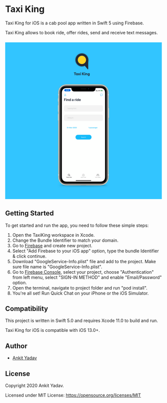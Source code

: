 # Taxi King

Taxi King for iOS is a cab pool app written in Swift 5 using Firebase.

Taxi King allows to book ride, offer rides, send and receive text messages.

<h3 align="center">
<img src="image1.png" alt="Screenshot of Taxi King for iOS" />
</h3>

## Getting Started

To get started and run the app, you need to follow these simple steps:

1. Open the TaxiKing workspace in Xcode.
2. Change the Bundle Identifier to match your domain.
3. Go to [Firebase](https://firebase.google.com) and create new project.
4. Select "Add Firebase to your iOS app" option, type the bundle Identifier & click continue.
5. Download "GoogleService-Info.plist" file and add to the project. Make sure file name is "GoogleService-Info.plist".
6. Go to [Firebase Console](https://console.firebase.google.com), select your project, choose "Authentication" from left menu, select "SIGN-IN METHOD" and enable "Email/Password" option.
7. Open the terminal, navigate to project folder and run "pod install". 
8. You're all set! Run Quick Chat on your iPhone or the iOS Simulator.

## Compatibility

This project is written in Swift 5.0 and requires Xcode 11.0 to build and run.

Taxi King for iOS is compatible with iOS 13.0+.

## Author

* [Ankit Yadav](https://www.instagram.com/thedrunkcoder/)

## License

Copyright 2020 Ankit Yadav.

Licensed under MIT License: https://opensource.org/licenses/MIT
